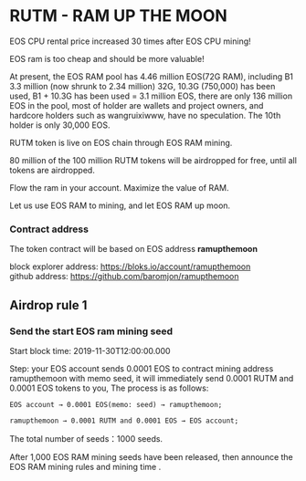 # RUTM -  RAM UP THE MOON

EOS CPU rental price increased 30 times after EOS CPU mining!

EOS ram is too cheap and should be more valuable!

At present, the EOS RAM pool has 4.46 million EOS(72G RAM), including B1 3.3 million (now shrunk to 2.34 million) 32G, 10.3G (750,000) has been used, B1 + 10.3G has been used = 3.1 million EOS, there are only 136 million EOS in the pool, most of holder are wallets and project owners, and hardcore holders such as wangruixiwww, have no speculation. The 10th holder is only 30,000 EOS.

RUTM token is live on EOS chain through EOS RAM mining.

80 million of the 100 million RUTM tokens will be airdropped for free, until all tokens are airdropped.

Flow the ram in your account. Maximize the value of RAM.

Let us use EOS RAM to mining, and let EOS RAM up moon.

### Contract address

The token contract will be based on EOS address **ramupthemoon** 

block explorer address: https://bloks.io/account/ramupthemoon   
github address: https://github.com/baromjon/ramupthemoon

## Airdrop rule 1
### Send the start EOS ram mining seed

Start block time:   2019-11-30T12:00:00.000 

Step: 
your EOS account sends 0.0001 EOS to contract mining address ramupthemoon with memo seed, it will immediately send 0.0001 RUTM and 0.0001 EOS tokens to you,  The process is as follows:
```
EOS account → 0.0001 EOS(memo: seed) → ramupthemoon;
```
```
ramupthemoon → 0.0001 RUTM and 0.0001 EOS → EOS account;
```

The total number of seeds：1000 seeds.

After 1,000 EOS RAM mining seeds have been released, then announce the EOS RAM mining rules and mining time .
